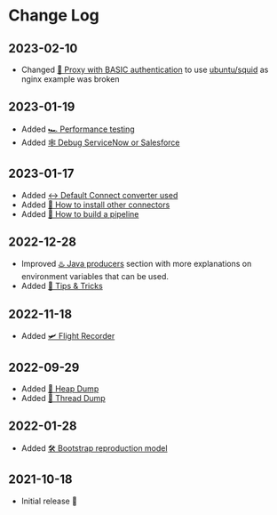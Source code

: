 # Change Log

## 2023-02-10

- Changed [🔐 Proxy with BASIC authentication](https://kafka-docker-playground.io/#/how-to-build-your-own?id=%f0%9f%94%90-proxy-with-basic-authentication) to use [ubuntu/squid](https://hub.docker.com/r/ubuntu/squid) as nginx example was broken

## 2023-01-19

- Added [🏎️ Performance testing](http://kafka-docker-playground.io/#/how-to-build-your-own?id=%f0%9f%8f%8e%ef%b8%8f-performance-testing)
- Added [🕸️ Debug ServiceNow or Salesforce](http://kafka-docker-playground.io/#/how-to-build-your-own?id=%f0%9f%95%b8%ef%b8%8f-debug-servicenow-or-salesforce)

## 2023-01-17

- Added [↔️ Default Connect converter used](https://kafka-docker-playground.io/#/how-it-works?id=%e2%86%94%ef%b8%8f-default-connect-converter-used)
- Added [🧙 How to install other connectors](https://kafka-docker-playground.io/#/how-to-build-your-own?id=%f0%9f%a7%99-how-to-install-other-connector)
- Added [🧑‍ How to build a pipeline](https://kafka-docker-playground.io/#/how-to-build-your-own?id=%f0%9f%94%9b-how-to-build-a-pipeline)

## 2022-12-28

- Improved [♨️ Java producers](https://kafka-docker-playground.io/#/how-to-build-your-own?id=%e2%99%a8%ef%b8%8f-java-producers) section with more explanations on environment variables that can be used.
- Added [🎁 Tips & Tricks](https://kafka-docker-playground.io/#/tips-and-tricks)

## 2022-11-18

- Added [🛩️ Flight Recorder](https://kafka-docker-playground.io/#/how-to-build-your-own?id=%f0%9f%9b%a9%ef%b8%8f-flight-recorder)

## 2022-09-29

- Added [👻 Heap Dump](https://kafka-docker-playground.io/#/how-to-build-your-own?id=%f0%9f%91%bb-heap-dump)
- Added [🎯 Thread Dump](https://kafka-docker-playground.io/#/how-to-build-your-own?id=%f0%9f%8e%af-thread-dump)

## 2022-01-28

- Added [🛠 Bootstrap reproduction model](https://kafka-docker-playground.io/#/how-to-build-your-own?id=%F0%9F%9B%A0-bootstrap-reproduction-model)

## 2021-10-18

- Initial release 🥳